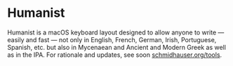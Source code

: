 # Humanist
Humanist is a macOS keyboard layout designed to allow anyone to write — easily and fast — not only in English, French, German, Irish, Portuguese, Spanish, etc. but also in Mycenaean and Ancient and Modern Greek as well as in the IPA. For rationale and updates, see soon [schmidhauser.org/tools](https://schmidhauser.org/tools/).
